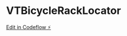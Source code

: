 # VTBicycleRackLocator

[Edit in Codeflow ⚡️](https://stackblitz.com/~/github.com/sk204478/stackblitz-starters-vzqtwh)
